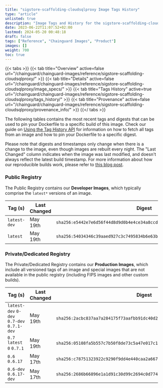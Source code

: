 ```yaml
---
title: "sigstore-scaffolding-cloudsqlproxy Image Tags History"
type: "article"
unlisted: true
description: "Image Tags and History for the sigstore-scaffolding-cloudsqlproxy Chainguard Image"
date: 2023-06-22T11:07:52+02:00
lastmod: 2024-05-20 00:48:18
draft: false
tags: ["Reference", "Chainguard Images", "Product"]
images: []
weight: 700
toc: true
---
```


{{< tabs >}}
{{< tab title="Overview" active=false url="/chainguard/chainguard-images/reference/sigstore-scaffolding-cloudsqlproxy/" >}}
{{< tab title="Details" active=false url="/chainguard/chainguard-images/reference/sigstore-scaffolding-cloudsqlproxy/image_specs/" >}}
{{< tab title="Tags History" active=true url="/chainguard/chainguard-images/reference/sigstore-scaffolding-cloudsqlproxy/tags_history/" >}}
{{< tab title="Provenance" active=false url="/chainguard/chainguard-images/reference/sigstore-scaffolding-cloudsqlproxy/provenance_info/" >}}
{{</ tabs >}}

The following tables contains the most recent tags and digests that can be used to pin your Dockerfile to a specific build of this image. Check our guide on [Using the Tag History API](/chainguard/chainguard-images/using-the-tag-history-api/) for information on how to fetch all tags from an image and how to pin your Dockerfile to a specific digest.

Please note that digests and timestamps only change when there is a change to the image, even though images are rebuilt every night. The "Last Changed" column indicates when the image was last modified, and doesn't always reflect the latest build timestamp. For more information about how our reproducible builds work, please refer to [this blog post](https://www.chainguard.dev/unchained/reproducing-chainguards-reproducible-image-builds).

### Public Registry
The Public Registry contains our **Developer Images**, which typically comprise the `latest*` versions of an image.

| Tag (s)       | Last Changed | Digest                                                                    |
|---------------|--------------|---------------------------------------------------------------------------|
|  `latest-dev` | May 19th     | `sha256:e5442e7e6d56f44d8d9d0b4e4ce34a8ccd7e642ac7d35ca5327937496bf8b5f7` |
|  `latest`     | May 19th     | `sha256:54034346c39aaed927c3c7495834b6e63b589d1e34075b93d38df37b75a80bbc` |


### Private/Dedicated Registry
The Private/Dedicated Registry contains our **Production Images**, which include all versioned tags of an image and special images that are not available in the public registry (including FIPS images and other custom builds).

| Tag (s)                                     | Last Changed | Digest                                                                    |
|---------------------------------------------|--------------|---------------------------------------------------------------------------|
|  `latest-dev` `0-dev` `0.7-dev` `0.7.1-dev` | May 19th     | `sha256:2acbc837aa7a284175f73aafbb91dc40d219c1a5e5ebd15ccbefa269eb767b3d` |
|  `0.7` `latest` `0` `0.7.1`                 | May 19th     | `sha256:05108fa5b557c7b50f8de73c5a47e017c19d08a0ec44f933283c91428066dec4` |
|  `0.6` `0.6.17`                             | May 17th     | `sha256:c78751323922c9290f9dd4e440caa2a667b145d3b5b8097d96978db5ef44b515` |
|  `0.6-dev` `0.6.17-dev`                     | May 17th     | `sha256:2686b66896e1a1d91c30d99c2694c0d7741af47348ed7c94f3d79aa17267fa9a` |

